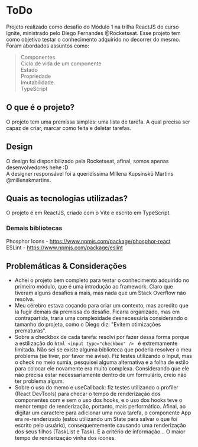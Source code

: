 # ToDo

Projeto realizado como desafio do Módulo 1 na trilha ReactJS do curso Ignite, ministrado pelo Diego Fernandes @Rocketseat.
Esse projeto tem como objetivo testar o conhecimento adquirido no decorrer do mesmo.
Foram abordados assuntos como:
> Componentes  
> Ciclo de vida de um componente  
> Estado  
> Propriedade  
> Imutabilidade  
> TypeScript  

## O que é o projeto?
O projeto tem uma premissa simples: uma lista de tarefa. A qual precisa ser capaz de criar, marcar como feita e deletar tarefas.

## Design
O design foi disponibilizado pela Rocketseat, afinal, somos apenas desenvolvedores hehe :D  
A designer responsável foi a queridíssima Millena Kupsinskü Martins @millenakmartins.

## Quais as tecnologias utilizadas?
O projeto é em ReactJS, criado com o Vite e escrito em TypeScript.

### Demais bibliotecas
Phosphor Icons - https://www.npmjs.com/package/phosphor-react  
ESLint - https://www.npmjs.com/package/eslint

## Problemáticas & Considerações
- Achei o projeto bem completo para testar o conhecimento adquirido no primeiro módulo, que é uma introdução ao framework. Claro que tiveram alguns desafios a mais, mas nada que um Stack Overflow não resolva.
- Meu cérebro estava coçando para criar um contexto, mas acredito que ia fugir demais da premissa do desafio. Ficaria organizado, mas em contrapartida, traria uma complexidade desnecessária considerando o tamanho do projeto, como o Diego diz: "Evitem otimizações prematuras".
- Sobre a checkbox de cada tarefa: resolvi por fazer dessa forma porque a estilização do ```html <input type="checkbox" /> ``` é extremamente limitada. Não sei se existe alguma biblioteca que poderia resolver o meu problema (se tiver, por favor me avise). Fiz testes utilizando o Input, mas o check no meio sumia, pesquisei alguma alternativa e a folha de estilo para colocar ele novamente era muito complexa. Considerando que ele não precisa estar necessariamente dentro de um formulário, creio não ter problema algum.
- Sobre o uso do memo e useCallback: fiz testes utilizando o profiler (React DevTools) para checar o tempo de renderização dos componentes com e sem o uso dos hooks, e o uso dos hooks teve o menor tempo de renderização, portanto, mais performático. Afinal, ao digitar um caractere para adicionar uma nova tarefa, o componente App era re-renderizado (estou utilizando um State para salvar o que foi escrito pelo usuário), consequentemente causando uma renderização dos seus filhos (TaskList e Task). E a critério de informação... O maior tempo de renderização vinha dos ícones.
